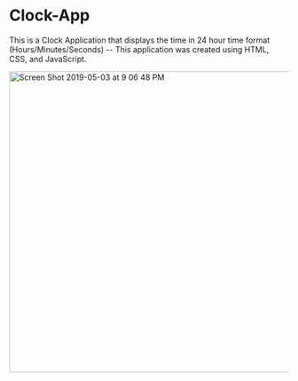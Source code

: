 # Clock-App

This is a Clock Application that displays the time in 24 hour time format (Hours/Minutes/Seconds) -- This application was created using HTML, CSS, and JavaScript. 

<img width="542" alt="Screen Shot 2019-05-03 at 9 06 48 PM" src="https://user-images.githubusercontent.com/43193434/57172564-6f148700-6de7-11e9-91ff-0a021842f1c7.png">
